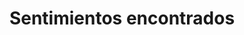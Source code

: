 ---
layout: libro
title: Sentimientos encontrados
flipbook: https://www.yumpu.com/es/embed/view/6Xt9DfQJc0uYAEjz
permalink: /libros/sentimientos_encontrados/
---